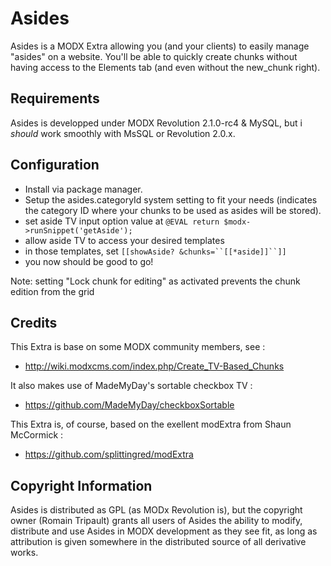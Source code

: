 # Asides

Asides is a MODX Extra allowing you (and your clients) to easily manage "asides" on a website.
You'll be able to quickly create chunks without having access to the Elements tab (and even without the new_chunk
right).

## Requirements

Asides is developped under MODX Revolution 2.1.0-rc4 & MySQL, but i *should* work smoothly with MsSQL or
Revolution 2.0.x.

## Configuration

* Install via package manager.
* Setup the asides.categoryId system setting to fit your needs (indicates the category ID where your chunks to be used
  as asides will be stored).
* set aside TV input option value at `@EVAL return $modx->runSnippet('getAside');`
* allow aside TV to access your desired templates
* in those templates, set `[[showAside? &chunks=``[[*aside]]``]]`
* you now should be good to go!

Note: setting "Lock chunk for editing" as activated prevents the chunk edition from the grid

## Credits

This Extra is base on some MODX community members, see :

* http://wiki.modxcms.com/index.php/Create_TV-Based_Chunks

It also makes use of MadeMyDay's sortable checkbox TV :

* https://github.com/MadeMyDay/checkboxSortable

This Extra is, of course, based on the exellent modExtra from Shaun McCormick :

* https://github.com/splittingred/modExtra

## Copyright Information

Asides is distributed as GPL (as MODx Revolution is), but the copyright owner
(Romain Tripault) grants all users of Asides the ability to modify, distribute
and use Asides in MODX development as they see fit, as long as attribution
is given somewhere in the distributed source of all derivative works.
